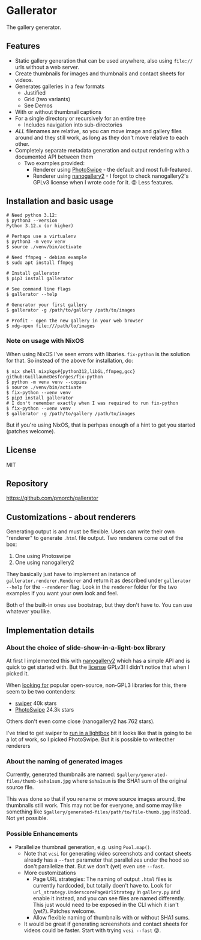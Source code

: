 # Gallerator

The gallery generator.

## Features

* Static gallery generation that can be used anywhere, also using `file://` urls
  without a web server.
* Create thumbnails for images and thumbnails and contact sheets for videos.
* Generates galleries in a few formats
  * Justified
  * Grid (two variants)
  * See Demos
* With or without thumbnail captions
* For a single directory or recursively for an entire tree
  * Includes navigation into sub-directories
* *ALL* filenames are relative, so you can move image and gallery files around
  and they still work, as long as they don't move relative to each other.
* Completely separate metadata generation and output rendering with a documented
  API between them
    * Two examples provided:
      * Renderer using [PhotoSwipe](https://github.com/dimsemenov/PhotoSwipe) -
        the default and most full-featured.
      * Renderer using [nanogallery2](https://nanogallery2.nanostudio.org/) - I
        forgot to check nanogallery2's GPLv3 license when I wrote code for it.
        😜 Less features.

## Installation and basic usage

```
# Need python 3.12:
$ python3 --version
Python 3.12.x (or higher)

# Perhaps use a virtualenv
$ python3 -m venv venv
$ source ./venv/bin/activate

# Need ffmpeg - debian example
$ sudo apt install ffmpeg

# Install gallerator
$ pip3 install gallerator

# See command line flags
$ gallerator --help 

# Generator your first gallery
$ gallerator -g /path/to/gallery /path/to/images

# Profit - open the new gallery in your web browser
$ xdg-open file:///path/to/images
```

### Note on usage with NixOS

When using NixOS I've seen errors with libaries. `fix-python` is the solution
for that. So instead of the above for installation, do:

```
$ nix shell nixpkgs#{python312,libGL,ffmpeg,gcc} github:GuillaumeDesforges/fix-python
$ python -m venv venv --copies
$ source ./venv/bin/activate
$ fix-python --venv venv
$ pip3 install gallerator
# I don't remember exactly when I was required to run fix-python
$ fix-python --venv venv
$ gallerator -g /path/to/gallery /path/to/images
```

But if you're using NixOS, that is perhpas enough of a hint to get you started
(patches welcome).

## License

MIT

## Repository

https://github.com/pmorch/gallerator


## Customizations - about renderers

Generating output is and must be flexible. Users can write their own "renderer"
to generate `.html` file output. Two renderers come out of the box:

1. One using Photoswipe
2. One using nanogallery2

They basically just have to implement an instance of
`gallerator.renderer.Renderer` and return it as described under `gallerator
--help` for the `--renderer` flag. Look in the `renderer` folder for the two
examples if you want your own look and feel.

Both of the built-in ones use bootstrap, but they don't have to. You can use
whatever you like.

## Implementation details

### About the choice of slide-show-in-a-light-box library

At first I implemented this with
[nanogallery2](https://nanogallery2.nanostudio.org/) which has a simple API and
is quick to get started with. But the
[license](https://github.com/nanostudio-org/nanogallery2?tab=readme-ov-file#license--gplv3)
GPLv3! I didn't notice that when I picked it.

When [looking
for](https://github.com/search?q=gallery&type=repositories&s=stars&o=desc)
popular open-source, non-GPL3 libraries for this, there seem to be two
contenders:

* [swiper](https://github.com/nolimits4web/swiper) 40k stars
* [PhotoSwipe](https://github.com/dimsemenov/PhotoSwipe) 24.3k stars

Others don't even come close (nanogallery2 has 762 stars).

I've tried to get swiper to [run in a
lightbox](https://github.com/nolimits4web/swiper/discussions/4336#discussioncomment-11377361)
bit it looks like that is going to be a lot of work, so I picked PhotoSwipe. But
it is possible to writeother renderers

### About the naming of generated images

Currently, generated thumbnails are named:
`$gallery/generated-files/thumb-$sha1sum.jpg` where `$sha1sum` is the SHA1 sum
of the original source file.

This was done so that if you rename or move source images around, the thumbnails
still work. This may not be for everyone, and some may like something like
`$gallery/generated-files/path/to/file-thumb.jpg` instead. Not yet possible.

### Possible Enhancements

* Parallelize thumbnail generation, e.g. using `Pool.map()`.
  * Note that `vcsi` for generating video screenshots and contact sheets already
    has a `--fast` parameter that parallelizes under the hood so don't
    parallelize that. But we don't (yet) even use `--fast`.
  * More customizations
    * Page URL strategies: The naming of output `.html` files is currently
      hardcoded, but totally doen't have to. Look for
      `url_strategy.UnderscorePageUrlStrategy` in `gallery.py` and enable it
      instead, and you can see files are named differently. This just would need
      to be exposed in the CLI which it isn't (yet?). Patches welcome.
    * Allow flexible naming of thumbnails with or without SHA1 sums.
  * It would be great if generating screenshots and contact sheets for videos
    could be faster. Start with trying `vcsi --fast` 😜.
